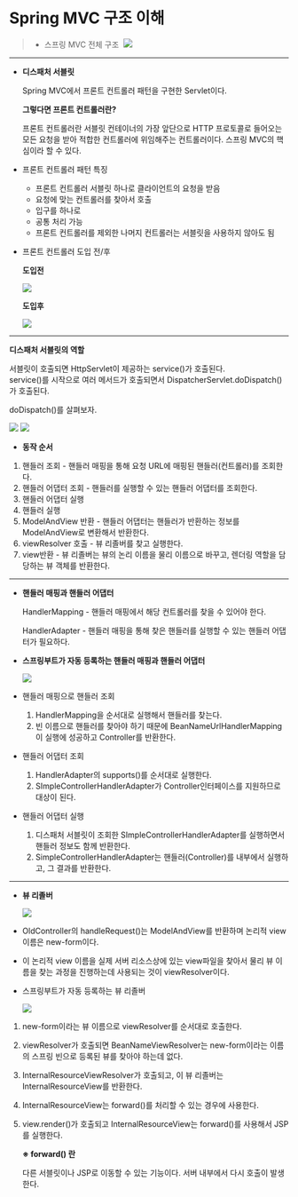 # Spring MVC 구조 이해

> -   스프링 MVC 전체 구조
      ​
      ![](https://img1.daumcdn.net/thumb/R1280x0/?scode=mtistory2&fname=https%3A%2F%2Fblog.kakaocdn.net%2Fdn%2FcDwFvc%2Fbtr4thrridI%2FNiW0tfMienIvMJGL4GWGcK%2Fimg.png)
      
---

-   **디스패처 서블릿**
    
    Spring MVC에서 프론트 컨트롤러 패턴을 구현한 Servlet이다.
    
    **그렇다면 프론트 컨트롤러란?**
    
    프론트 컨트롤러란 서블릿 컨테이너의 가장 앞단으로 HTTP 프로토콜로 들어오는 모든 요청을 받아 적합한 컨트롤러에 위임해주는 컨트롤러이다. 스프링 MVC의 핵심이라 할 수 있다.
    
-   프론트 컨트롤러 패턴 특징
    -   프론트 컨트롤러 서블릿 하나로 클라이언트의 요청을 받음
    -   요청에 맞는 컨트롤러를 찾아서 호출
    -   입구를 하나로
    -   공통 처리 가능
    -   프론트 컨트롤러를 제외한 나머지 컨트롤러는 서블릿을 사용하지 않아도 됨
        ​
-   프론트 컨트롤러 도입 전/후
    
    **도입전**
    
    ![](https://img1.daumcdn.net/thumb/R1280x0/?scode=mtistory2&fname=https%3A%2F%2Fblog.kakaocdn.net%2Fdn%2FdYkbbd%2Fbtr4v9ljHtt%2FKDUyasrOqp6tw9IjSj7seK%2Fimg.png)
    
    **도입후**
    
    ![](https://img1.daumcdn.net/thumb/R1280x0/?scode=mtistory2&fname=https%3A%2F%2Fblog.kakaocdn.net%2Fdn%2Feb8VBq%2Fbtr4tiYa0X0%2FSiOllu8WATeBKDnQRGiOvK%2Fimg.png)
    
---

**디스패처 서블릿의 역할**

서블릿이 호출되면 HttpServlet이 제공하는 service()가 호출된다.  
service()를 시작으로 여러 메서드가 호출되면서 DispatcherServlet.doDispatch()가 호출된다.

doDispatch()를 살펴보자.

![](https://img1.daumcdn.net/thumb/R1280x0/?scode=mtistory2&fname=https%3A%2F%2Fblog.kakaocdn.net%2Fdn%2F8j77O%2Fbtr4vnYqcMy%2Fe6okKWpV4wx45ca1bQlIm1%2Fimg.png)
![](https://img1.daumcdn.net/thumb/R1280x0/?scode=mtistory2&fname=https%3A%2F%2Fblog.kakaocdn.net%2Fdn%2FbAAEV3%2Fbtr4xjua0Ng%2FvULUKxwuE7plxSLeHq1KyK%2Fimg.png)


-   **동작 순서**
    
1.  핸들러 조회 - 핸들러 매핑을 통해 요청 URL에 매핑된 핸들러(컨트롤러)를 조회한다.
2.  핸들러 어댑터 조회 - 핸들러를 실행할 수 있는 핸들러 어댑터를 조회한다.
3.  핸들러 어댑터 실행
4.  핸들러 실행
5.  ModelAndView 반환 - 핸들러 어댑터는 핸들러가 반환하는 정보를 ModelAndView로 변환해서 반환한다.
6.  viewResolver 호출 - 뷰 리졸버를 찾고 실행한다.
7.  view반환 - 뷰 리졸버는 뷰의 논리 이름을 물리 이름으로 바꾸고, 렌더링 역할을 담당하는 뷰 객체를 반환한다.
    
---

-   **핸들러 매핑과 핸들러 어댑터**
    
    HandlerMapping - 핸들러 매핑에서 해당 컨트롤러를 찾을 수 있어야 한다.
    
    HandlerAdapter - 핸들러 매핑을 통해 찾은 핸들러를 실행할 수 있는 핸들러 어댑터가 필요하다.
    
-   **스프링부트가 자동 등록하는 핸들러 매핑과 핸들러 어댑터**
    
    ![](https://img1.daumcdn.net/thumb/R1280x0/?scode=mtistory2&fname=https%3A%2F%2Fblog.kakaocdn.net%2Fdn%2Fb8B9DM%2Fbtr4tMScNEq%2FerCbXgbocR1SKmYt89iKFk%2Fimg.png)
    
-    핸들러 매핑으로 핸들러 조회
     1.  HandlerMapping을 순서대로 실행해서 핸들러를 찾는다.
     2.  빈 이름으로 핸들러를 찾아야 하기 때문에 BeanNameUrlHandlerMapping이 실행에 성공하고 Controller를 반환한다.
-   핸들러 어댑터 조회
    1.  HandlerAdapter의 supports()를 순서대로 실행한다.
    2.  SImpleControllerHandlerAdapter가 Controller인터페이스를 지원하므로 대상이 된다.
-   핸들러 어댑터 실행
    1.  디스패처 서블릿이 조회한 SImpleControllerHandlerAdapter를 실행하면서 핸들러 정보도 함께 반환한다.
    2.  SimpleControllerHandlerAdapter는 핸들러(Controller)를 내부에서 실행하고, 그 결과를 반환한다.
        
---

-   **뷰 리졸버**
    
    ![](https://img1.daumcdn.net/thumb/R1280x0/?scode=mtistory2&fname=https%3A%2F%2Fblog.kakaocdn.net%2Fdn%2FV2nyZ%2Fbtr4t6iG0Vy%2FSwbWE19M1t3xZ8otD4xg2k%2Fimg.png)
    
-   OldController의 handleRequest()는 ModelAndView를 반환하며 논리적 view 이름은 new-form이다.
-   이 논리적 view 이름을 실제 서버 리소스상에 있는 view파일을 찾아서 물리 뷰 이름을 찾는 과정을 진행하는데 사용되는 것이 viewResolver이다.
    
-   스프링부트가 자동 등록하는 뷰 리졸버
    
    ![](https://img1.daumcdn.net/thumb/R1280x0/?scode=mtistory2&fname=https%3A%2F%2Fblog.kakaocdn.net%2Fdn%2FFdKkk%2Fbtr4t5qAPyk%2FlIgkfJbIX2BtoqdUrLjhiK%2Fimg.png)
    
1.  new-form이라는 뷰 이름으로 viewResolver를 순서대로 호출한다.
2.  viewResolver가 호출되면 BeanNameViewResolver는 new-form이라는 이름의 스프링 빈으로 등록된 뷰를 찾아야 하는데 없다.
    
1.  InternalResourceViewResolver가 호출되고, 이 뷰 리졸버는 InternalResourceView를 반환한다.
2.  InternalResourceView는 forward()를 처리할 수 있는 경우에 사용한다.
3.  view.render()가 호출되고 InternalResourceView는 forward()를 사용해서 JSP를 실행한다.
    
    **※ forward() 란**
    
    다른 서블릿이나 JSP로 이동할 수 있는 기능이다. 서버 내부에서 다시 호출이 발생한다.